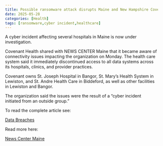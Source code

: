 ```yaml
---
title: Possible ransomware attack disrupts Maine and New Hampshire Covenant Health locations
date: 2025-05-28
categories: [Health]
tags: [ransomware,cyber incident,healthcare]
---
```


A cyber incident affecting several hospitals in Maine is now under investigation.

Covenant Health shared with NEWS CENTER Maine that it became aware of connectivity issues impacting the organization on Monday. The health care system said it immediately discontinued access to all data systems across its hospitals, clinics, and provider practices.

Covenant owns St. Joseph Hospital in Bangor, St. Mary’s Health System in Lewiston, and St. Andre Health Care in Biddeford, as well as other facilities in Lewiston and Bangor.

The organization said the issues were the result of a “cyber incident initiated from an outside group.”

To read the complete article see:

[Data Breaches](https://databreaches.net/2025/05/29/possible-ransomware-attack-disrupts-maine-and-new-hampshire-covenant-health-locations/) 

Read more here:

[News Center Maine](https://www.newscentermaine.com/video/news/health/two-hospitals-in-maine-impacted-by-cyber-incident-by-outside-group/97-5a3746f7-17e0-4667-9398-6316480ed736)